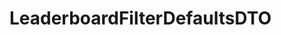 #  LeaderboardFilterDefaultsDTO

<api-schema openapi-path="../../../api-specs/swagger-otr-api.json" name="LeaderboardFilterDefaultsDTO"/>